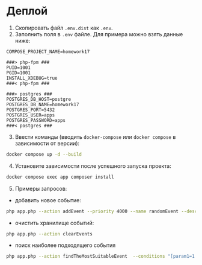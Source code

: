 # Деплой

1) Скопировать файл `.env.dist` как `.env`.
2) Заполнить поля в `.env` файле. Для примера можно взять данные ниже:

```dotenv
COMPOSE_PROJECT_NAME=homework17

###> php-fpm ###
PUID=1001
PGID=1001
INSTALL_XDEBUG=true
###< php-fpm ###

###> postgres ###
POSTGRES_DB_HOST=postgre
POSTGRES_DB_NAME=homework17
POSTGRES_PORT=5432
POSTGRES_USER=apps
POSTGRES_PASSWORD=apps
###< postgres ###
```

3) Ввести команды (вводить `docker-compose` или `docker compose` в зависимости от версии):

```bash
docker compose up -d --build
```

4) Установите зависимости после успешного запуска проекта:

```bash
docker compose exec app composer install
```

5) Примеры запросов:
- добавить новое событие:
```bash
php app.php --action addEvent --priority 4000 --name randomEvent --description "Something wrong is happening in the world" --conditions "[param1=1 param2=4]"
```

- очистить хранилище событий:
```bash
php app.php --action clearEvents
```

- поиск наиболее подходящего события
```bash
php app.php --action findTheMostSuitableEvent  --conditions "[param1=1 param2=4]"
```
